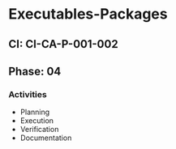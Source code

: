 # Executables-Packages

## CI: CI-CA-P-001-002
## Phase: 04

### Activities
- Planning
- Execution
- Verification
- Documentation
